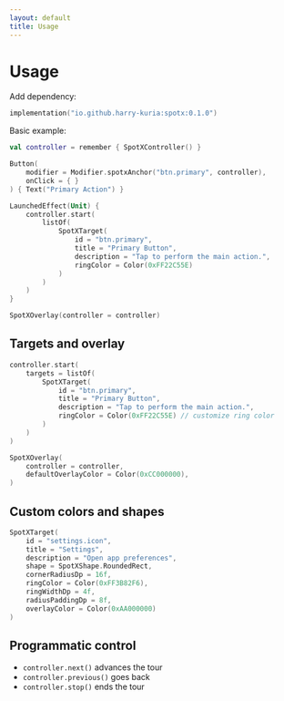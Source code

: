 ```yaml
---
layout: default
title: Usage
---
```


# Usage

Add dependency:

```kotlin
implementation("io.github.harry-kuria:spotx:0.1.0")
```

Basic example:

```kotlin
val controller = remember { SpotXController() }

Button(
    modifier = Modifier.spotxAnchor("btn.primary", controller),
    onClick = { }
) { Text("Primary Action") }

LaunchedEffect(Unit) {
    controller.start(
        listOf(
            SpotXTarget(
                id = "btn.primary",
                title = "Primary Button",
                description = "Tap to perform the main action.",
                ringColor = Color(0xFF22C55E)
            )
        )
    )
}

SpotXOverlay(controller = controller)
```

## Targets and overlay

```kotlin
controller.start(
    targets = listOf(
        SpotXTarget(
            id = "btn.primary",
            title = "Primary Button",
            description = "Tap to perform the main action.",
            ringColor = Color(0xFF22C55E) // customize ring color
        )
    )
)

SpotXOverlay(
    controller = controller,
    defaultOverlayColor = Color(0xCC000000),
)
```

## Custom colors and shapes

```kotlin
SpotXTarget(
    id = "settings.icon",
    title = "Settings",
    description = "Open app preferences",
    shape = SpotXShape.RoundedRect,
    cornerRadiusDp = 16f,
    ringColor = Color(0xFF3B82F6),
    ringWidthDp = 4f,
    radiusPaddingDp = 8f,
    overlayColor = Color(0xAA000000)
)
```

## Programmatic control

- `controller.next()` advances the tour
- `controller.previous()` goes back
- `controller.stop()` ends the tour 